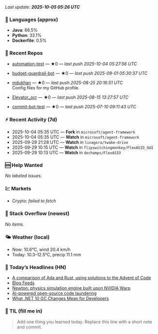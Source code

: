 

<!-- DAILY-SECTION:START -->
_Last update: **2025-10-05 05:26 UTC**_


### 🧪 Languages (approx)
- **Java**: 66.5%
- **Python**: 33.1%
- **Dockerfile**: 0.5%

### 🔧 Recent Repos
- [automation-test](https://github.com/mdukhan/automation-test) — ★0 — _last push 2025-10-04 05:27:56 UTC_  
  
- [budget-guardrail-bot](https://github.com/mdukhan/budget-guardrail-bot) — ★0 — _last push 2025-09-01 05:30:37 UTC_  
  
- [mdukhan](https://github.com/mdukhan/mdukhan) — ★0 — _last push 2025-08-25 20:16:51 UTC_  
  Config files for my GitHub profile.
- [Elevator_ocr](https://github.com/mdukhan/Elevator_ocr) — ★0 — _last push 2025-08-15 13:27:57 UTC_  
  
- [commit-bot-test](https://github.com/mdukhan/commit-bot-test) — ★0 — _last push 2025-07-10 09:11:43 UTC_  
  

### ⚡ Recent Activity (7d)
- 2025-10-04 05:35 UTC — **Fork** in `microsoft/agent-framework`
- 2025-10-04 05:35 UTC — **Watch** in `microsoft/agent-framework`
- 2025-09-29 21:28 UTC — **Watch** in `linagora/twake-drive`
- 2025-09-29 10:15 UTC — **Watch** in `flipswitchingmonkey/FlexASIO_GUI`
- 2025-09-29 10:13 UTC — **Watch** in `dechamps/FlexASIO`

### 🆘 Help Wanted
_No labeled issues._

### 💹 Markets
- Crypto: _failed to fetch_

### 🧩 Stack Overflow (newest)
_No items._

### 🌤️ Weather (local)
- Now: 10.6°C, wind 20.4 km/h
- Today: 10.3–12.5°C, precip 11.1 mm

### 📰 Today’s Headlines (HN)
- [A comparison of Ada and Rust, using solutions to the Advent of Code](https://github.com/DebarghaG/proofofthought)
- [Blog Feeds](https://github.com/johnperry-math/AoC2023/blob/master/More_Detailed_Comparison.md)
- [Newton: physics simulation engine built upon NVIDIA Warp](https://blogfeeds.net)
- [AI-powered open-source code laundering](https://github.com/newton-physics/newton)
- [What .NET 10 GC Changes Mean for Developers](https://github.com/SudoMaker/rEFui/blob/main/HALL_OF_SHAME.md)

### 🧠 TIL (fill me in)
> Add one thing you learned today. Replace this line with a short note and commit.

<!-- DAILY-SECTION:END -->
